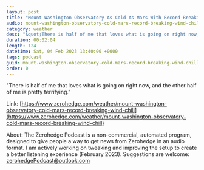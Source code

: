 ```yaml
---
layout: post
title: "Mount Washington Observatory As Cold As Mars With Record-Breaking Wind Chill"
audio: mount-washington-observatory-cold-mars-record-breaking-wind-chill-4
category: weather
desc: "&quot;There is half of me that loves what is going on right now, and the other half of me is pretty terrifying.&quot;"
duration: 00:02:04
length: 124
datetime: Sat, 04 Feb 2023 13:40:00 +0000
tags: podcast
guid: mount-washington-observatory-cold-mars-record-breaking-wind-chill-0
order: 0
---
```

&quot;There is half of me that loves what is going on right now, and the other half of me is pretty terrifying.&quot;

Link: [https://www.zerohedge.com/weather/mount-washington-observatory-cold-mars-record-breaking-wind-chill](https://www.zerohedge.com/weather/mount-washington-observatory-cold-mars-record-breaking-wind-chill)

About: The Zerohedge Podcast is a non-commercial, automated program, designed to give people a way to get news from Zerohedge in an audio format.  I am actively working on tweaking and improving the setup to create a better listening experience (February 2023).  Suggestions are welcome: [zerohedgePodcast@outlook.com](mailto:zerohedgePodcast@outlook.com)